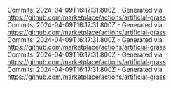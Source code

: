 Commits: 2024-04-09T16:17:31.800Z - Generated via https://github.com/marketplace/actions/artificial-grass
<br>
Commits: 2024-04-09T16:17:31.800Z - Generated via https://github.com/marketplace/actions/artificial-grass
<br>
Commits: 2024-04-09T16:17:31.800Z - Generated via https://github.com/marketplace/actions/artificial-grass
<br>
Commits: 2024-04-09T16:17:31.800Z - Generated via https://github.com/marketplace/actions/artificial-grass
<br>
Commits: 2024-04-09T16:17:31.800Z - Generated via https://github.com/marketplace/actions/artificial-grass
<br>
